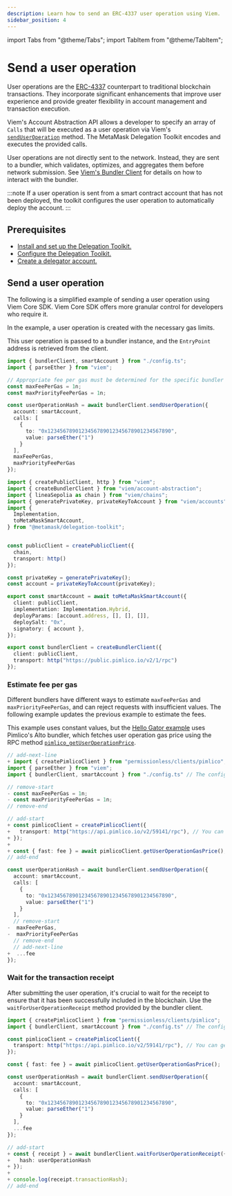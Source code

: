 ```yaml
---
description: Learn how to send an ERC-4337 user operation using Viem.
sidebar_position: 4
---
```


import Tabs from "@theme/Tabs";
import TabItem from "@theme/TabItem";

# Send a user operation

User operations are the [ERC-4337](https://eips.ethereum.org/EIPS/eip-4337) counterpart to traditional blockchain transactions.
They incorporate significant enhancements that improve user experience and provide greater
flexibility in account management and transaction execution.

Viem's Account Abstraction API allows a developer to specify an array of `Calls` that will be executed as a user operation via Viem's [`sendUserOperation`](https://viem.sh/account-abstraction/actions/bundler/sendUserOperation) method.
The MetaMask Delegation Toolkit encodes and executes the provided calls.

User operations are not directly sent to the network.
Instead, they are sent to a bundler, which validates, optimizes, and aggregates them before network submission.
See [Viem's Bundler Client](https://viem.sh/account-abstraction/clients/bundler) for details on how to interact with the bundler.

:::note
If a user operation is sent from a smart contract account that has not been deployed, the toolkit configures the user operation to automatically deploy the account.
:::

## Prerequisites

- [Install and set up the Delegation Toolkit.](../get-started/install.md)
- [Configure the Delegation Toolkit.](configure.md)
- [Create a delegator account.](create-delegator-account.md)

## Send a user operation

The following is a simplified example of sending a user operation using Viem Core SDK. Viem Core SDK offers more granular control for developers who require it.

In the example, a user operation is created with the necessary gas limits.

This user operation is passed to a bundler instance, and the `EntryPoint` address is retrieved from the client.

<Tabs>
<TabItem value="example.ts">

```typescript
import { bundlerClient, smartAccount } from "./config.ts";
import { parseEther } from "viem";

// Appropriate fee per gas must be determined for the specific bundler being used.
const maxFeePerGas = 1n;
const maxPriorityFeePerGas = 1n;

const userOperationHash = await bundlerClient.sendUserOperation({
  account: smartAccount,
  calls: [
    {
      to: "0x1234567890123456789012345678901234567890",
      value: parseEther("1")
    }
  ],
  maxFeePerGas,
  maxPriorityFeePerGas
});
```

</TabItem>

<TabItem value="config.ts">

```typescript
import { createPublicClient, http } from "viem";
import { createBundlerClient } from "viem/account-abstraction";
import { lineaSepolia as chain } from "viem/chains";
import { generatePrivateKey, privateKeyToAccount } from "viem/accounts";
import { 
  Implementation, 
  toMetaMaskSmartAccount,
} from "@metamask/delegation-toolkit";


const publicClient = createPublicClient({
  chain,
  transport: http()
});

const privateKey = generatePrivateKey(); 
const account = privateKeyToAccount(privateKey);

export const smartAccount = await toMetaMaskSmartAccount({
  client: publicClient,
  implementation: Implementation.Hybrid,
  deployParams: [account.address, [], [], []],
  deploySalt: "0x",
  signatory: { account },
});

export const bundlerClient = createBundlerClient({
  client: publicClient,
  transport: http("https://public.pimlico.io/v2/1/rpc")
});
```

</TabItem>
</Tabs>

### Estimate fee per gas

Different bundlers have different ways to estimate `maxFeePerGas` and `maxPriorityFeePerGas`, and can reject requests with insufficient values.
The following example updates the previous example to estimate the fees.

This example uses constant values, but the [Hello Gator example](https://github.com/MetaMask/hello-gator) uses Pimlico's Alto bundler,
which fetches user operation gas price using the RPC method [`pimlico_getUserOperationPrice`](https://docs.pimlico.io/infra/bundler/endpoints/pimlico_getUserOperationGasPrice).

```typescript title="example.ts"
// add-next-line
+ import { createPimlicoClient } from "permissionless/clients/pimlico";
import { parseEther } from "viem";
import { bundlerClient, smartAccount } from "./config.ts" // The config.ts is the same as in the previous example.

// remove-start
- const maxFeePerGas = 1n;
- const maxPriorityFeePerGas = 1n;
// remove-end

// add-start
+ const pimlicoClient = createPimlicoClient({
+   transport: http("https://api.pimlico.io/v2/59141/rpc"), // You can get the API Key from the Pimlico dashboard.
+ });
+
+ const { fast: fee } = await pimlicoClient.getUserOperationGasPrice();
// add-end

const userOperationHash = await bundlerClient.sendUserOperation({
  account: smartAccount,
  calls: [
    {
      to: "0x1234567890123456789012345678901234567890",
      value: parseEther("1")
    }
  ],
  // remove-start
-  maxFeePerGas,
-  maxPriorityFeePerGas
  // remove-end
  // add-next-line
+  ...fee
});
```

### Wait for the transaction receipt

After submitting the user operation, it's crucial to wait for the receipt to ensure that it has been successfully included in the blockchain. Use the `waitForUserOperationReceipt` method provided by the bundler client.

```typescript title="example.ts"
import { createPimlicoClient } from "permissionless/clients/pimlico";
import { bundlerClient, smartAccount } from "./config.ts" // The config.ts is the same as in the previous example.

const pimlicoClient = createPimlicoClient({
  transport: http("https://api.pimlico.io/v2/59141/rpc"), // You can get the API Key from the Pimlico dashboard.
});

const { fast: fee } = await pimlicoClient.getUserOperationGasPrice();

const userOperationHash = await bundlerClient.sendUserOperation({
  account: smartAccount,
  calls: [
    {
      to: "0x1234567890123456789012345678901234567890",
      value: parseEther("1")
    }
  ],
  ...fee
});

// add-start
+ const { receipt } = await bundlerClient.waitForUserOperationReceipt({
+   hash: userOperationHash
+ });
+
+ console.log(receipt.transactionHash);
// add-end
```
